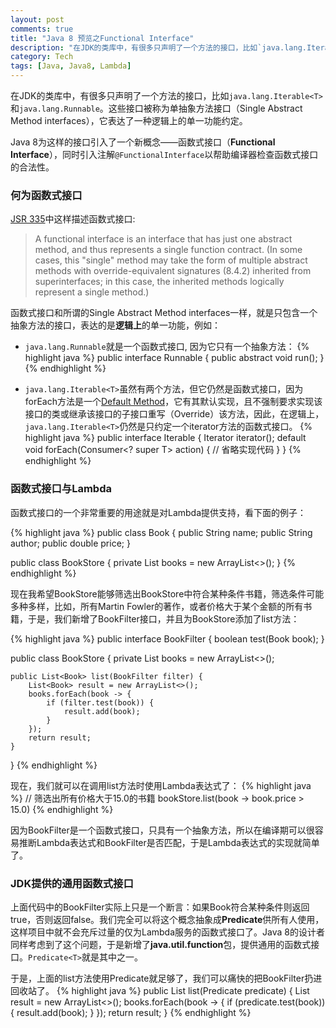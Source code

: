 ```yaml
---
layout: post
comments: true
title: "Java 8 预览之Functional Interface"
description: "在JDK的类库中，有很多只声明了一个方法的接口，比如`java.lang.Iterable<T>`和`java.lang.Runnable`。这些接口被称为单抽象方法接口（Single Abstract Method interfaces），它表达了一种逻辑上的单一功能约定。Java 8为这样的接口引入了一个新概念——函数式接口（**Functional Interface**），同时引入注解`@FunctionalInterface`以帮助编译器检查函数式接口的合法性。"
category: Tech
tags: [Java, Java8, Lambda]
---
```


在JDK的类库中，有很多只声明了一个方法的接口，比如`java.lang.Iterable<T>`和`java.lang.Runnable`。这些接口被称为单抽象方法接口（Single Abstract Method interfaces），它表达了一种逻辑上的单一功能约定。

Java 8为这样的接口引入了一个新概念——函数式接口（**Functional Interface**），同时引入注解`@FunctionalInterface`以帮助编译器检查函数式接口的合法性。

<!-- more -->

### 何为函数式接口

[JSR 335](http://www.jcp.org/en/jsr/detail?id=335)中这样描述函数式接口:
> A functional interface is an interface that has just one abstract method, and thus represents a single function contract. (In some cases, this "single" method may take the form of multiple abstract methods with override-equivalent signatures (8.4.2) inherited from superinterfaces; in this case, the inherited methods logically represent a single method.)

函数式接口和所谓的Single Abstract Method interfaces一样，就是只包含一个抽象方法的接口，表达的是**逻辑上**的单一功能，例如：

* `java.lang.Runnable`就是一个函数式接口, 因为它只有一个抽象方法：
{% highlight java %}
public interface Runnable {
    public abstract void run();
}
{% endhighlight %}

* `java.lang.Iterable<T>`虽然有两个方法，但它仍然是函数式接口，因为forEach方法是一个[Default Method](/blog/2013/06/13/java8previewdefaultmethod/)，它有其默认实现，且不强制要求实现该接口的类或继承该接口的子接口重写（Override）该方法，因此，在逻辑上，`java.lang.Iterable<T>`仍然是只约定一个iterator方法的函数式接口。
{% highlight java %}
public interface Iterable<T> {
    Iterator<T> iterator();
    default void forEach(Consumer<? super T> action) {
        // 省略实现代码
    }
}
{% endhighlight %}

### 函数式接口与Lambda

函数式接口的一个非常重要的用途就是对Lambda提供支持，看下面的例子：

{% highlight java %}
public class Book {
    public String name;
    public String author;
    public double price;
}

public class BookStore {
    private List<Book> books = new ArrayList<>();
}
{% endhighlight %}

现在我希望BookStore能够筛选出BookStore中符合某种条件书籍，筛选条件可能多种多样，比如，所有Martin Fowler的著作，或者价格大于某个金额的所有书籍，于是，我们新增了BookFilter接口，并且为BookStore添加了list方法：

{% highlight java %}
public interface BookFilter {
    boolean test(Book book);
}

public class BookStore {
    private List<Book> books = new ArrayList<>();

    public List<Book> list(BookFilter filter) {
        List<Book> result = new ArrayList<>();
        books.forEach(book -> {
            if (filter.test(book)) {
                result.add(book);
            }
        });
        return result;
    }
}
{% endhighlight %}

现在，我们就可以在调用list方法时使用Lambda表达式了：
{% highlight java %}
// 筛选出所有价格大于15.0的书籍
bookStore.list(book -> book.price > 15.0) 
{% endhighlight %}

因为BookFilter是一个函数式接口，只具有一个抽象方法，所以在编译期可以很容易推断Lambda表达式和BookFilter是否匹配，于是Lambda表达式的实现就简单了。

### JDK提供的通用函数式接口

上面代码中的BookFilter实际上只是一个断言：如果Book符合某种条件则返回true，否则返回false。我们完全可以将这个概念抽象成**Predicate**供所有人使用，这样项目中就不会充斥过量的仅为Lambda服务的函数式接口了。Java 8的设计者同样考虑到了这个问题，于是新增了**java.util.function**包，提供通用的函数式接口。`Predicate<T>`就是其中之一。

于是，上面的list方法使用Predicate就足够了，我们可以痛快的把BookFilter扔进回收站了。
{% highlight java %}
public List<Book> list(Predicate<Book> predicate) {
    List<Book> result = new ArrayList<>();
    books.forEach(book -> {
        if (predicate.test(book)) {
            result.add(book);
        }
    });
    return result;
}
{% endhighlight %}